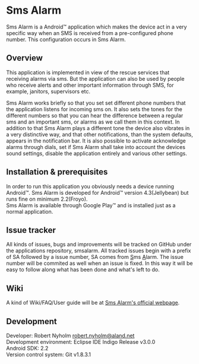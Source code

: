 Sms Alarm
=========

Sms Alarm is a Android&trade; application which makes the device act in a very specific way when an SMS is received from a pre-configured phone number. This configuration occurs in Sms Alarm.

Overview
--------
This application is implemented in view of the rescue services that receiving alarms via sms. But the application can also be used by people who receive alerts and other important information through SMS, for example, janitors, supervisors etc.

Sms Alarm works briefly so that you set set different phone numbers that the application listens for incoming sms on. It also sets the tones for the different numbers so that you can hear the difference between a regular sms and an important sms, or alarms as we call them in this context. In addition to that Sms Alarm plays a different tone the device also vibrates in a very distinctive way, and that other notifications, than the system defaults, appears in the notification bar. It is also possible to activate acknowledge alarms through dials, set if Sms Alarm shall take into account the devices sound settings, disable the application entirely and various other settings.

Installation & prerequisites
----------------------------
In order to run this application you obviously needs a device running Android&trade;. Sms Alarm is developed for Android&trade; version 4.3(Jellybean) but runs fine on minimum 2.2(Froyo).<br />
Sms Alarm is available through Google Play&trade; and is installed just as a normal application.

Issue tracker
-----------------------------
All kinds of issues, bugs and improvements will be tracked on GitHub under the applications repository, smsalarm. All tracked issues begin with a prefix of SA followed by a issue number, SA comes from <u>S</u>ms <u>A</u>larm. The issue number will be commited as well when an issue is fixed. In this way it will be easy to follow along what has been done and what's left to do.

Wiki
----
A kind of Wiki/FAQ/User guide will be at [Sms Alarm's official webpage]( http://www.smsalarm-app.net/).


Development
-----------
Developer: Robert Nyholm <robert.nyholm@aland.net><br />
Development environment: Eclipse IDE Indigo Release v3.0.0<br />
Android SDK: 2.2<br />
Version control system: Git v1.8.3.1<br />